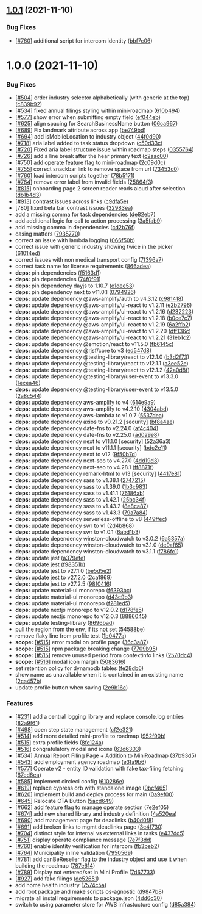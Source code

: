 ## [1.0.1](https://github.com/newjersey/business.nj.gov/compare/v1.0.0...v1.0.1) (2021-11-10)


### Bug Fixes

* [[#760](https://github.com/newjersey/business.nj.gov/issues/760)] additional script for intercom identity ([bbf7c06](https://github.com/newjersey/business.nj.gov/commit/bbf7c06f95bbcaccad19e33298eccb10bdbe1ade))

# 1.0.0 (2021-11-10)


### Bug Fixes

* [[#504](https://github.com/newjersey/business.nj.gov/issues/504)] order industry selector alphabetically (with generic at the top) ([c839b92](https://github.com/newjersey/business.nj.gov/commit/c839b92ff07a2eb4a59186edb3787f6acb8fcc25))
* [[#534](https://github.com/newjersey/business.nj.gov/issues/534)] fixed annual filings styling within mini-roadmap ([610b494](https://github.com/newjersey/business.nj.gov/commit/610b49412440a26eb24371453c2c2815a1b17a04))
* [[#577](https://github.com/newjersey/business.nj.gov/issues/577)] show error when submitting empty field ([ef044eb](https://github.com/newjersey/business.nj.gov/commit/ef044ebd335f1e676df0fde71cddd04563d0c104))
* [[#625](https://github.com/newjersey/business.nj.gov/issues/625)] align spacing for SearchBusinessName button ([06ca967](https://github.com/newjersey/business.nj.gov/commit/06ca967b06e265cfd60030d49f91b736606815c4))
* [[#689](https://github.com/newjersey/business.nj.gov/issues/689)] Fix landmark attribute across app ([be749bd](https://github.com/newjersey/business.nj.gov/commit/be749bd89234b563ec101bdf897f3d047cb33660))
* [[#694](https://github.com/newjersey/business.nj.gov/issues/694)] add isMobileLocation to industry object ([44f0d90](https://github.com/newjersey/business.nj.gov/commit/44f0d90a6aaad71de7b0a03a92ef90bf4629f61b))
* [[#718](https://github.com/newjersey/business.nj.gov/issues/718)] aria label added to task status dropdown ([c50d33c](https://github.com/newjersey/business.nj.gov/commit/c50d33c1032e8cf520f61e117feb643a74d82f60))
* [[#720](https://github.com/newjersey/business.nj.gov/issues/720)] Fixed aria label structure issue within roadmap steps ([0355764](https://github.com/newjersey/business.nj.gov/commit/03557642f116856780e88c05dc0624bfd73aeee2))
* [[#726](https://github.com/newjersey/business.nj.gov/issues/726)] add a line break after the hear primary text ([c2aac00](https://github.com/newjersey/business.nj.gov/commit/c2aac00ed6d1f5d37c024624aebeaf8c5a1b3340))
* [[#750](https://github.com/newjersey/business.nj.gov/issues/750)] add operate feature flag to mini-roadmap ([2c09d0c](https://github.com/newjersey/business.nj.gov/commit/2c09d0c04d5bf749c9225d8dd27e489eed2f375b))
* [[#755](https://github.com/newjersey/business.nj.gov/issues/755)] correct snackbar link to remove space from url ([73453c0](https://github.com/newjersey/business.nj.gov/commit/73453c0ab656b1ea32d8fb5ecded4c06eee85bf9))
* [[#760](https://github.com/newjersey/business.nj.gov/issues/760)] load intercom scripts together ([78b5171](https://github.com/newjersey/business.nj.gov/commit/78b51711b3f3e62d6586dbfa2a6efa166d48e6f5))
* [[#764](https://github.com/newjersey/business.nj.gov/issues/764)] remove error label from invalid fields ([25864f3](https://github.com/newjersey/business.nj.gov/commit/25864f3defd261db405bb18ae11ad243835eaf7b))
* [[#815](https://github.com/newjersey/business.nj.gov/issues/815)] onboarding page 2 screen reader reads aloud after selection ([db1b4d3](https://github.com/newjersey/business.nj.gov/commit/db1b4d3d4b6a7fe3c18ea493538d6ee1316632b8))
* [[#913](https://github.com/newjersey/business.nj.gov/issues/913)] contrast issues across links ([c9dfa5e](https://github.com/newjersey/business.nj.gov/commit/c9dfa5e0a45d252814879b8ed1a816cba43c7ec4))
* [780] fixed beta bar contrast issues ([32983ea](https://github.com/newjersey/business.nj.gov/commit/32983eae34314abc29a8262d99caff80152bfb52))
* add a missing comma for task dependencies ([de82eb7](https://github.com/newjersey/business.nj.gov/commit/de82eb75e7d277aba6caf32e080fa93708b7d0d0))
* add additional logic for call to action processing ([3a5fab9](https://github.com/newjersey/business.nj.gov/commit/3a5fab9fa9a129f4da81de1fbeecefffcc11b843))
* add missing comma in dependencies ([cd2b76f](https://github.com/newjersey/business.nj.gov/commit/cd2b76f703013b726dd2779bc0e191f327ed0b34))
* casing matters ([7935770](https://github.com/newjersey/business.nj.gov/commit/79357701e0780b88f50b64c311cb6740b21aab30))
* correct an issue with lambda logging ([066f50b](https://github.com/newjersey/business.nj.gov/commit/066f50b331416b7d5c2fae1c9ac467d090e8d00d))
* correct issue with generic industry showing twice in the picker ([61014ed](https://github.com/newjersey/business.nj.gov/commit/61014ed963bdd2d325db35bd3f854ab937699945))
* correct issues with non medical transport config ([7f396a7](https://github.com/newjersey/business.nj.gov/commit/7f396a7380da71610b4b6d6ba8fafdb8e8e279c1))
* correct task name for license requirements ([866adea](https://github.com/newjersey/business.nj.gov/commit/866adeab682581dd0e1fdf8973ea4b43e0d8ceff))
* **deps:** pin dependencies ([f5163d1](https://github.com/newjersey/business.nj.gov/commit/f5163d189ea74eb09ee31c34a033b49a1a9d8fa3))
* **deps:** pin dependencies ([74f0f91](https://github.com/newjersey/business.nj.gov/commit/74f0f9139b11bbea69fb9d3d7613cb7397cfad9d))
* **deps:** pin dependency dayjs to 1.10.7 ([e1dee53](https://github.com/newjersey/business.nj.gov/commit/e1dee53ec187e9f3f3a6083880c6dfb86fde5704))
* **deps:** pin dependency next to v11.0.1 ([0794926](https://github.com/newjersey/business.nj.gov/commit/0794926ab714a3e134049c7ba1f4db9024adcd1c))
* **deps:** update dependency @aws-amplify/auth to v4.3.12 ([c981418](https://github.com/newjersey/business.nj.gov/commit/c981418ef76d562163c43edef0ac4e8169e83ab5))
* **deps:** update dependency @aws-amplify/ui-react to v1.2.11 ([e2b2796](https://github.com/newjersey/business.nj.gov/commit/e2b27967e8b0f45d5544074cd28fb4838ba4f692))
* **deps:** update dependency @aws-amplify/ui-react to v1.2.16 ([d232223](https://github.com/newjersey/business.nj.gov/commit/d232223221ce9b1fab6e194e466763ba4462b9a9))
* **deps:** update dependency @aws-amplify/ui-react to v1.2.18 ([b0ce7c7](https://github.com/newjersey/business.nj.gov/commit/b0ce7c79edd743cbe083ba906d78a02171e1c398))
* **deps:** update dependency @aws-amplify/ui-react to v1.2.19 ([6a2ffb2](https://github.com/newjersey/business.nj.gov/commit/6a2ffb2384aae5edce596be8574cc5df344298b2))
* **deps:** update dependency @aws-amplify/ui-react to v1.2.20 ([dff136c](https://github.com/newjersey/business.nj.gov/commit/dff136c5fb3a38873a998832098e7dd04a11a96e))
* **deps:** update dependency @aws-amplify/ui-react to v1.2.21 ([31eb1c2](https://github.com/newjersey/business.nj.gov/commit/31eb1c2b70613aace862a266e4b245e800c86bc4))
* **deps:** update dependency @emotion/react to v11.5.0 ([fb6145c](https://github.com/newjersey/business.nj.gov/commit/fb6145c928bb51894fcd794562c55b4427100757))
* **deps:** update dependency @rjsf/core to v3 ([ed547d8](https://github.com/newjersey/business.nj.gov/commit/ed547d8414a8a680bed0c2a7b9fffac73e02ce92))
* **deps:** update dependency @testing-library/react to v12.1.0 ([b3d2f73](https://github.com/newjersey/business.nj.gov/commit/b3d2f73de7c979d71739558ee559aa8faabdf689))
* **deps:** update dependency @testing-library/react to v12.1.1 ([a3ee52e](https://github.com/newjersey/business.nj.gov/commit/a3ee52e8041eabefbedb6158c59c29b30d64c6f0))
* **deps:** update dependency @testing-library/react to v12.1.2 ([42a0d8f](https://github.com/newjersey/business.nj.gov/commit/42a0d8f729d20716114b55ff1e7d4821f22b83d3))
* **deps:** update dependency @testing-library/user-event to v13.3.0 ([1ecea46](https://github.com/newjersey/business.nj.gov/commit/1ecea46b4e0753126fc45493f7f2002a88164307))
* **deps:** update dependency @testing-library/user-event to v13.5.0 ([2a8c544](https://github.com/newjersey/business.nj.gov/commit/2a8c5443c2e578bdef9242d6d736c64aafbd84aa))
* **deps:** update dependency aws-amplify to v4 ([614e9a9](https://github.com/newjersey/business.nj.gov/commit/614e9a929e20c13af09f23e6da3c75b716fa2e84))
* **deps:** update dependency aws-amplify to v4.2.10 ([4304abd](https://github.com/newjersey/business.nj.gov/commit/4304abd7706fd8da68a6ce763e2286962e448eb0))
* **deps:** update dependency aws-lambda to v1.0.7 ([5537dea](https://github.com/newjersey/business.nj.gov/commit/5537dea0ae046fc5ba9b361a70bc7769915f0945))
* **deps:** update dependency axios to v0.21.2 [security] ([bf8a4ae](https://github.com/newjersey/business.nj.gov/commit/bf8a4ae84da2ebab0f7c01e90e11f75e0ad98b8f))
* **deps:** update dependency date-fns to v2.24.0 ([af4c404](https://github.com/newjersey/business.nj.gov/commit/af4c404e4f78ebf13ca19ea859d38fbb0f229341))
* **deps:** update dependency date-fns to v2.25.0 ([ad0a9e8](https://github.com/newjersey/business.nj.gov/commit/ad0a9e80823160e3b195d0787eeea11f0d705b0a))
* **deps:** update dependency next to v11.1.0 [security] ([52a36a3](https://github.com/newjersey/business.nj.gov/commit/52a36a3b60163f07154762339b7642dcd5c9cbc1))
* **deps:** update dependency next to v11.1.1 [security] ([bdc2e11](https://github.com/newjersey/business.nj.gov/commit/bdc2e11f7dc35b278b54ecadcf923b144c919966))
* **deps:** update dependency next to v12 ([9f50b7d](https://github.com/newjersey/business.nj.gov/commit/9f50b7d4300149449d8b87698313b1e1eb27b191))
* **deps:** update dependency next-seo to v4.27.0 ([4dd19d3](https://github.com/newjersey/business.nj.gov/commit/4dd19d3f05cb2c32f489e2d95bf76a4ca186d44e))
* **deps:** update dependency next-seo to v4.28.1 ([ff8871f](https://github.com/newjersey/business.nj.gov/commit/ff8871f5ff01251d8a8617cedca43ed7cd70a2c2))
* **deps:** update dependency remark-html to v13 [security] ([4417e81](https://github.com/newjersey/business.nj.gov/commit/4417e815d9b711d4c936aa8e3f3994bd8b59446a))
* **deps:** update dependency sass to v1.38.1 ([2747215](https://github.com/newjersey/business.nj.gov/commit/2747215c04d747bb16231b9fb7534f015150444d))
* **deps:** update dependency sass to v1.39.0 ([1b3c983](https://github.com/newjersey/business.nj.gov/commit/1b3c983a2b1f0efb520f504fcf467ffcdd972187))
* **deps:** update dependency sass to v1.41.1 ([76186ab](https://github.com/newjersey/business.nj.gov/commit/76186ab7539ada959ed01f8fbf9be56b04e5aa6b))
* **deps:** update dependency sass to v1.42.1 ([25bc34f](https://github.com/newjersey/business.nj.gov/commit/25bc34f20ff85a0aae8e38c8f5f871a3d1a02b6c))
* **deps:** update dependency sass to v1.43.2 ([8e8ca87](https://github.com/newjersey/business.nj.gov/commit/8e8ca875dd3319c0fb4e0b240e482959439a1010))
* **deps:** update dependency sass to v1.43.3 ([79a7a84](https://github.com/newjersey/business.nj.gov/commit/79a7a84612837ee5ebd8af577c2b7a7389bece15))
* **deps:** update dependency serverless-offline to v8 ([449ffec](https://github.com/newjersey/business.nj.gov/commit/449ffeca97e196662855e73b9b4ecb8e5e0e3033))
* **deps:** update dependency swr to v1 ([2d4b868](https://github.com/newjersey/business.nj.gov/commit/2d4b8686cc7e56adfdc3f474113a879e11106e72))
* **deps:** update dependency swr to v1.0.1 ([6abd1b3](https://github.com/newjersey/business.nj.gov/commit/6abd1b3a43b6829bd4ad2b5ec7747ebc493827f8))
* **deps:** update dependency winston-cloudwatch to v3.0.2 ([6a5357a](https://github.com/newjersey/business.nj.gov/commit/6a5357a68560e69204cf2dcfc5240a14f196a235))
* **deps:** update dependency winston-cloudwatch to v3.1.0 ([de9af65](https://github.com/newjersey/business.nj.gov/commit/de9af657e89ef55446409b0cd3b0b7fd25e53c60))
* **deps:** update dependency winston-cloudwatch to v3.1.1 ([f786fc1](https://github.com/newjersey/business.nj.gov/commit/f786fc13b848e62ee730ae0597e1242e9a9ba431))
* **deps:** update jest ([a379efe](https://github.com/newjersey/business.nj.gov/commit/a379efe234a577247938b7acc3038d6cd664b869))
* **deps:** update jest ([f98351b](https://github.com/newjersey/business.nj.gov/commit/f98351b5763d8448d5e5c6814c171720ee2d7ff9))
* **deps:** update jest to v27.1.0 ([be5d5e2](https://github.com/newjersey/business.nj.gov/commit/be5d5e2db25db1ec6d2f8aad006793fe6457d5e3))
* **deps:** update jest to v27.2.0 ([2ca1869](https://github.com/newjersey/business.nj.gov/commit/2ca18698b1fe8d10b8b8b20f16952ebb91823250))
* **deps:** update jest to v27.2.5 ([98f0416](https://github.com/newjersey/business.nj.gov/commit/98f041635df121cff8efc8d56d8b08d9fe102f41))
* **deps:** update material-ui monorepo ([f6393bc](https://github.com/newjersey/business.nj.gov/commit/f6393bc63600f4c8dba58a7a1e2cb149ccf396c3))
* **deps:** update material-ui monorepo ([d43c9b3](https://github.com/newjersey/business.nj.gov/commit/d43c9b345a400510e73acb512a3703ef9dddcd7d))
* **deps:** update material-ui monorepo ([f281ed5](https://github.com/newjersey/business.nj.gov/commit/f281ed50ff0432cab084188ebb68443baf25d07a))
* **deps:** update nextjs monorepo to v12.0.2 ([d178fe5](https://github.com/newjersey/business.nj.gov/commit/d178fe54e402495dab4ec3535cbc6f5ccb3cd995))
* **deps:** update nextjs monorepo to v12.0.3 ([8886045](https://github.com/newjersey/business.nj.gov/commit/8886045a2708b5e37fa36a3550b77a207552124d))
* **deps:** update testing-library ([8696bad](https://github.com/newjersey/business.nj.gov/commit/8696bad5866edee9b1989c073d074c2b51b6e88f))
* pull the region from the env, if its not set ([54588be](https://github.com/newjersey/business.nj.gov/commit/54588be1025e77974b475918889f3771a5d9042d))
* remove flaky line from profile test ([1b0477a](https://github.com/newjersey/business.nj.gov/commit/1b0477a8208577c72f4f64bd6ef1df5b65a1a9a2))
* **scope:** [[#515](https://github.com/newjersey/business.nj.gov/issues/515)] error modal on profile page ([36c3a87](https://github.com/newjersey/business.nj.gov/commit/36c3a8726bd21337bb83f1d9a5119906b35837a6))
* **scope:** [[#515](https://github.com/newjersey/business.nj.gov/issues/515)] npm package breaking change ([7709b95](https://github.com/newjersey/business.nj.gov/commit/7709b95f086481898bf6bc44321e2648a1bc13bb))
* **scope:** [[#515](https://github.com/newjersey/business.nj.gov/issues/515)] remove unused period from contextinfo links ([2570dc4](https://github.com/newjersey/business.nj.gov/commit/2570dc4ad0ecae03b18707a69a776c2b4c811684))
* **scope:** [[#516](https://github.com/newjersey/business.nj.gov/issues/516)] modal icon margin ([5083616](https://github.com/newjersey/business.nj.gov/commit/5083616c23f2086c9a8b8a6fb6653927337f430b))
* set retention policy for dynamodb tables ([fe28db6](https://github.com/newjersey/business.nj.gov/commit/fe28db6566c6f044e4b01dce33dba795cfd858ae))
* show name as unavailable when it is contained in an existing name ([2ca457b](https://github.com/newjersey/business.nj.gov/commit/2ca457b61338f49d078d4e76c50e08b66a656e5d))
* update profile button when saving ([2e9b16c](https://github.com/newjersey/business.nj.gov/commit/2e9b16c19b5db3e71e359c9d5e59ed234ed5cde7))


### Features

* [[#231](https://github.com/newjersey/business.nj.gov/issues/231)] add a central logging library and replace console.log entries ([82a9f61](https://github.com/newjersey/business.nj.gov/commit/82a9f617eccc314354e0f0d8654ae97553ec2419))
* [[#498](https://github.com/newjersey/business.nj.gov/issues/498)] open step state management ([cf2e321](https://github.com/newjersey/business.nj.gov/commit/cf2e321702956912d6efddaf99ccaa9302a1beab))
* [[#514](https://github.com/newjersey/business.nj.gov/issues/514)] add more detailed mini-profile to roadmap ([952f90b](https://github.com/newjersey/business.nj.gov/commit/952f90b3bcbea18b64b204ca24ea4b913561a588))
* [[#515](https://github.com/newjersey/business.nj.gov/issues/515)] extra profile fields ([8fe124a](https://github.com/newjersey/business.nj.gov/commit/8fe124a2990277c69aea79ee30040233369ac8f8))
* [[#516](https://github.com/newjersey/business.nj.gov/issues/516)] congratulatory modal and icons ([63d6303](https://github.com/newjersey/business.nj.gov/commit/63d630389bdb60df40cbd3dcc6640e08d8b22000))
* [[#534](https://github.com/newjersey/business.nj.gov/issues/534)] Annual Report Filing Page + Addition to MiniRoadmap ([37b93d5](https://github.com/newjersey/business.nj.gov/commit/37b93d5da9368df65214207cdcefd9412859033b))
* [[#543](https://github.com/newjersey/business.nj.gov/issues/543)] add employment agency roadmap ([e3fa9b6](https://github.com/newjersey/business.nj.gov/commit/e3fa9b63a20ebad1e02996e8d3e8873db41bb8b4))
* [[#577](https://github.com/newjersey/business.nj.gov/issues/577)] Operate v2 - entity ID validation with fake tax-filing fetching ([67ed6ea](https://github.com/newjersey/business.nj.gov/commit/67ed6ea21825ac1b00ed14ea572c5dc699c84e71))
* [[#585](https://github.com/newjersey/business.nj.gov/issues/585)] implement circleci config ([610286e](https://github.com/newjersey/business.nj.gov/commit/610286ed64bcedcded16a1ea33fac5666a3839d7))
* [[#619](https://github.com/newjersey/business.nj.gov/issues/619)] replace cypress orb with standalone image ([0bcf465](https://github.com/newjersey/business.nj.gov/commit/0bcf465f74c5bbf4d3c9a797f4139a799ebf424d))
* [[#620](https://github.com/newjersey/business.nj.gov/issues/620)] implement build and deploy process for main ([0a9ef00](https://github.com/newjersey/business.nj.gov/commit/0a9ef008f125b97a6677f17781d80240dc4990f3))
* [[#645](https://github.com/newjersey/business.nj.gov/issues/645)] Relocate CTA Button ([5acd649](https://github.com/newjersey/business.nj.gov/commit/5acd649b1b7f2123f2d854a986567988b45f7bef))
* [[#662](https://github.com/newjersey/business.nj.gov/issues/662)] add feature flag to manage operate section ([7e2ef05](https://github.com/newjersey/business.nj.gov/commit/7e2ef0558d03ecdfbb089d8ec8c70c648799fe09))
* [[#674](https://github.com/newjersey/business.nj.gov/issues/674)] add new shared library and industry definition ([4a520ea](https://github.com/newjersey/business.nj.gov/commit/4a520ea6873876312c985a6d2092fb88260c07c1))
* [[#690](https://github.com/newjersey/business.nj.gov/issues/690)] add management page for deadlinks ([b40d0f8](https://github.com/newjersey/business.nj.gov/commit/b40d0f8f71d8d549709abac3bafbdf7f26d3ef0a))
* [[#691](https://github.com/newjersey/business.nj.gov/issues/691)] add broken links to mgmt deadlinks page ([3c4f730](https://github.com/newjersey/business.nj.gov/commit/3c4f7302fabdd13a15ef8aa80e39cbef8a2bcd58))
* [[#704](https://github.com/newjersey/business.nj.gov/issues/704)] distinct style for internal vs external links in tasks ([e437dd5](https://github.com/newjersey/business.nj.gov/commit/e437dd56fbbe83f0870b6106cafc5531f8b5c2d3))
* [[#751](https://github.com/newjersey/business.nj.gov/issues/751)] display operate compliance message ([7e7f3dd](https://github.com/newjersey/business.nj.gov/commit/7e7f3dd1dd7289e35c921911a1c48f0ddb311c6c))
* [[#760](https://github.com/newjersey/business.nj.gov/issues/760)] enable identity verification for intercom ([fb3beb2](https://github.com/newjersey/business.nj.gov/commit/fb3beb2e4df07bc9ea3509e1db2299df1474eda6))
* [[#764](https://github.com/newjersey/business.nj.gov/issues/764)] Municipality inline validation ([7950569](https://github.com/newjersey/business.nj.gov/commit/7950569b0cd649a19e27ff13a9edb1de655e57ba))
* [[#781](https://github.com/newjersey/business.nj.gov/issues/781)] add canBeReseller flag to the industry object and use it when building the roadmap ([787e614](https://github.com/newjersey/business.nj.gov/commit/787e6147bc41d9012ec30a4f5c8afc73943c5ade))
* [[#789](https://github.com/newjersey/business.nj.gov/issues/789)] Display not entered/set in Mini Profile ([7d67733](https://github.com/newjersey/business.nj.gov/commit/7d67733df9ff88b3c00e0bd0ca33bf9e431e6234))
* [[#927](https://github.com/newjersey/business.nj.gov/issues/927)] add fake filings ([de52651](https://github.com/newjersey/business.nj.gov/commit/de52651b0392def0d045050e86d72cbd8755b6fb))
* add home health industry ([7574c5a](https://github.com/newjersey/business.nj.gov/commit/7574c5a9b9607ad73e4c3b1dc6afe2c2b64c990e))
* add root package and make scripts os-agnostic ([d9847b8](https://github.com/newjersey/business.nj.gov/commit/d9847b864b7bec79a41b7ca12282e57a77d8042f))
* migrate all install requirements to package.json ([4dd6c30](https://github.com/newjersey/business.nj.gov/commit/4dd6c304464e45ce75d60bb923e8882b577ef492))
* switch to using parameter store for AWS infrastucture config ([d85a384](https://github.com/newjersey/business.nj.gov/commit/d85a38431e1ffdf3400396e925eca16a31c74a11))
